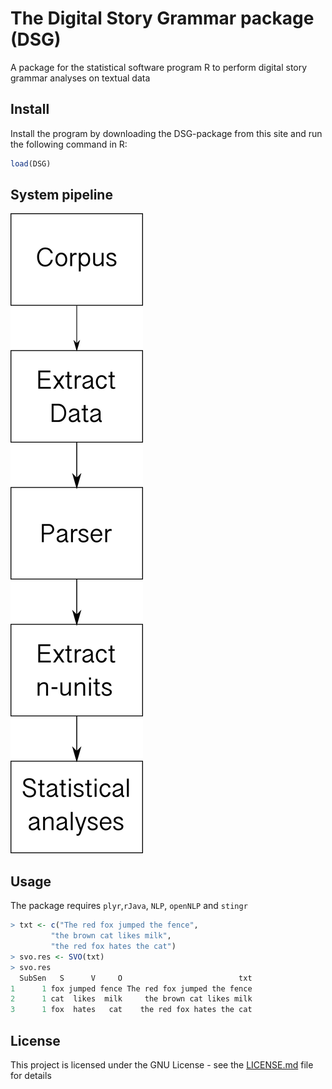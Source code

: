 # The Digital Story Grammar package (DSG)
A package for the statistical software program R to perform digital story grammar analyses on textual data

## Install
Install the program by downloading the DSG-package from this site and run the following command in R: <br/>

``` r
load(DSG)
```
## System pipeline
![alt text](https://github.com/sban/narratives/blob/master/SystemPipeline.png)


##  Usage
The package requires `plyr`,`rJava`, `NLP`, `openNLP` and `stingr`

``` r
> txt <- c("The red fox jumped the fence", 
         "the brown cat likes milk", 
         "the red fox hates the cat")
> svo.res <- SVO(txt)
> svo.res
  SubSen   S      V     O                          txt
1      1 fox jumped fence The red fox jumped the fence
2      1 cat  likes  milk     the brown cat likes milk
3      1 fox  hates   cat    the red fox hates the cat
```

## License

This project is licensed under the GNU License - see the [LICENSE.md](LICENSE.md) file for details

